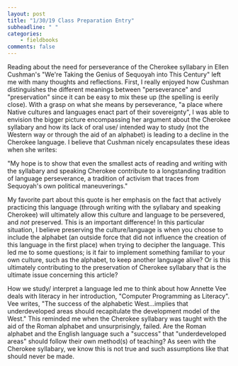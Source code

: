 ```yaml
---
layout: post
title: "1/30/19 Class Preparation Entry"
subheadline: " "
categories:
    - fieldbooks
comments: false
---
```


Reading about the need for perseverance of the Cherokee syllabary in Ellen Cushman's "We're Taking the Genius of Sequoyah into This Century" left me with many thoughts and reflections. First, I really enjoyed how Cushman distinguishes the different meanings between "perseverance" and "preservation" since it can be easy to mix these up (the spelling is eerily close). With a grasp on what she means by perseverance, "a place where Native cultures and languages enact part of their sovereignty", I was able to envision the bigger picture encompassing her argument about the Cherokee syllabary and how its lack of oral use/ intended way to study (not the Western way or through the aid of an alphabet) is leading to a decline in the Cherokee language. I believe that Cushman nicely encapsulates these ideas when she writes: 

"My hope is to show that even the smallest acts of reading and writing with the syllabary and speaking Cherokee contribute to a longstanding tradition of language perseverance, a tradition of activism that traces from Sequoyah's own political maneuverings." 

My favorite part about this quote is her emphasis on the fact that actively practicing this language (through writing with the syllabary and speaking Cherokee) will ultimately allow this culture and language to be persevered, and *not* preserved. This is an important difference! In this particular situation, I believe preserving the culture/language is when you choose to include the alphabet (an outside force that did not influence the creation of this language in the first place) when trying to decipher the language. This led me to some questions; is it fair to implement something familiar to your own culture, such as the alphabet, to keep another language alive? Or is this ultimately contributing to the preservation of Cherokee syllabary that is the ultimate issue concerning this article? 

How we study/ interpret a language led me to think about how Annette Vee deals with literacy in her introduction, "Computer Programming as Literacy". Vee writes, "The success of the alphabetic West...implies that underdeveloped areas should recapitulate the development model of the West." This reminded me when the Cherokee syllabary was taught with the aid of the Roman alphabet and unsurprisingly, failed. Are the Roman alphabet and the English language such a "success" that "underdeveloped areas" should follow their own method(s) of teaching? As seen with the Cherokee syllabary, we know this is not true and such assumptions like that should never be made.